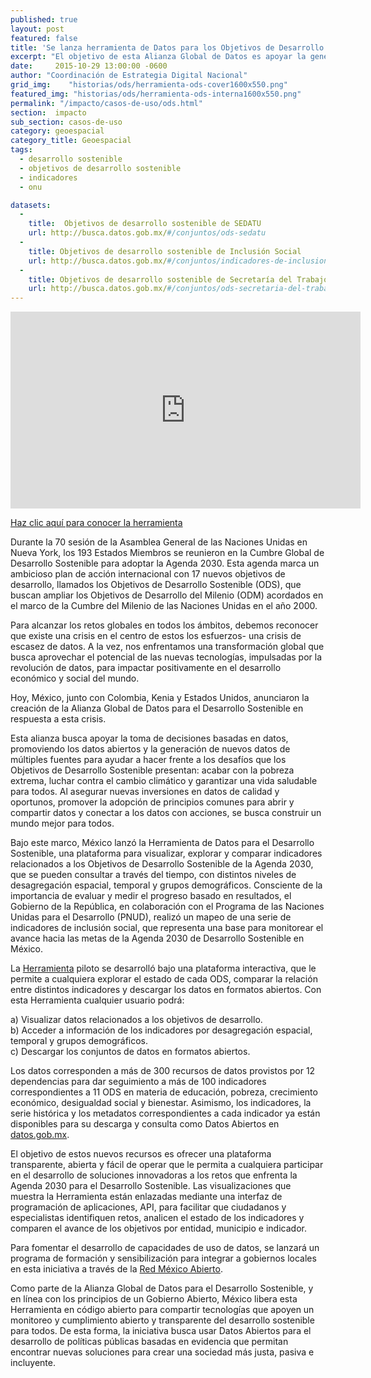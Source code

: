 ```yaml
---
published: true
layout: post
featured: false
title: 'Se lanza herramienta de Datos para los Objetivos de Desarrollo Sostenible'
excerpt: "El objetivo de esta Alianza Global de Datos es apoyar la generación, accesibilidad y uso de datos para impulsar el logro y medición de la Agenda 2030,"
date:     2015-10-29 13:00:00 -0600
author: "Coordinación de Estrategia Digital Nacional"
grid_img:    "historias/ods/herramienta-ods-cover1600x550.png"
featured_img: "historias/ods/herramienta-ods-interna1600x550.png"
permalink: "/impacto/casos-de-uso/ods.html"
section:  impacto
sub_section: casos-de-uso
category: geoespacial
category_title: Geoespacial
tags:
  - desarrollo sostenible
  - objetivos de desarrollo sostenible
  - indicadores
  - onu

datasets:
  -
    title:  Objetivos de desarrollo sostenible de SEDATU
    url: http://busca.datos.gob.mx/#/conjuntos/ods-sedatu
  -
    title: Objetivos de desarrollo sostenible de Inclusión Social
    url: http://busca.datos.gob.mx/#/conjuntos/indicadores-de-inclusion-social-para-la-agenda-post-2015
  -
    title: Objetivos de desarrollo sostenible de Secretaría del Trabajo y Previsión Social
    url: http://busca.datos.gob.mx/#/conjuntos/ods-secretaria-del-trabajo-y-prevision-social
---
```


<iframe width="560" height="315" src="https://www.youtube.com/embed/Cju-Y-WqBNk?cc_load_policy=1&hl=es" frameborder="0" allowfullscreen></iframe>

[Haz clic aquí para conocer la herramienta](http://agenda2030.datos.gob.mx/)

Durante la 70 sesión de la Asamblea General de las Naciones Unidas en Nueva York, los 193 Estados Miembros se reunieron en la Cumbre Global de Desarrollo Sostenible para adoptar la Agenda 2030. Esta agenda marca un ambicioso plan de acción internacional con 17 nuevos objetivos de desarrollo, llamados los Objetivos de Desarrollo Sostenible (ODS), que buscan ampliar los Objetivos de Desarrollo del Milenio (ODM) acordados en el marco de la Cumbre del Milenio de las Naciones Unidas en el año 2000.

Para alcanzar los retos globales en todos los ámbitos, debemos reconocer que existe una crisis en el centro de estos los esfuerzos- una crisis de escasez de datos. A la vez, nos enfrentamos una transformación global que busca aprovechar el potencial de las nuevas tecnologías, impulsadas por la revolución de datos, para impactar positivamente en el desarrollo económico y social del mundo.

Hoy, México, junto con Colombia, Kenia y Estados Unidos,  anunciaron la creación de la Alianza Global de Datos para el Desarrollo Sostenible en respuesta a esta crisis.

Esta alianza busca apoyar la toma de decisiones basadas en datos, promoviendo los datos abiertos y la generación de nuevos datos de múltiples fuentes para ayudar a hacer frente a los desafíos que los Objetivos de Desarrollo Sostenible presentan: acabar con la pobreza extrema, luchar contra el cambio climático y garantizar una vida saludable para todos. Al asegurar nuevas inversiones en datos de calidad y oportunos, promover la adopción de principios comunes para abrir y compartir datos y conectar a los datos con acciones, se busca construir un mundo mejor para todos.

Bajo este marco, México lanzó la Herramienta de Datos para el Desarrollo Sostenible, una plataforma para visualizar, explorar y comparar indicadores relacionados a los Objetivos de Desarrollo Sostenible de la Agenda 2030, que se pueden consultar a través del tiempo, con distintos niveles de desagregación espacial, temporal y grupos demográficos. Consciente de la importancia de evaluar y medir el progreso basado en resultados, el Gobierno de la República, en colaboración con el Programa de las Naciones Unidas para el Desarrollo (PNUD), realizó un mapeo de una serie de indicadores de inclusión social, que representa una base para monitorear el avance hacia las metas de la Agenda 2030 de Desarrollo Sostenible en México.

La [Herramienta](http://agenda2030.datos.gob.mx) piloto se desarrolló bajo una plataforma interactiva, que le permite a cualquiera explorar el estado de cada ODS, comparar la relación entre distintos indicadores y descargar los datos en formatos abiertos. Con esta Herramienta cualquier usuario podrá:

a) Visualizar datos relacionados a los objetivos de desarrollo.  
b) Acceder a información de los indicadores por desagregación espacial, temporal y grupos demográficos.  
c) Descargar los conjuntos de datos en formatos abiertos.

Los datos corresponden a más de 300 recursos de datos provistos por 12 dependencias para dar seguimiento a más de 100 indicadores correspondientes a 11 ODS en materia de educación, pobreza, crecimiento económico, desigualdad social y bienestar. Asimismo, los indicadores, la serie histórica y los metadatos correspondientes a cada indicador ya están disponibles para su descarga y consulta como Datos Abiertos en [datos.gob.mx](http://datos.gob.mx).

El objetivo de estos nuevos recursos es ofrecer una plataforma transparente, abierta y fácil de operar que le permita a cualquiera participar en el desarrollo de soluciones innovadoras a los retos que enfrenta la Agenda 2030 para el Desarrollo Sostenible. Las visualizaciones que muestra la Herramienta están enlazadas mediante una interfaz de programación de aplicaciones, API, para facilitar que ciudadanos y especialistas identifiquen retos, analicen el estado de los indicadores y comparen el avance de los objetivos por entidad, municipio e indicador.

Para fomentar el desarrollo de capacidades de uso de datos, se lanzará un programa de formación y sensibilización para integrar a gobiernos locales en esta iniciativa a través de la [Red México Abierto](http://www.mxabierto.org/).

Como parte de la Alianza Global de Datos para el Desarrollo Sostenible, y en línea con los principios de un Gobierno Abierto, México libera esta Herramienta en código abierto para compartir tecnologías que apoyen un monitoreo y cumplimiento abierto y transparente del desarrollo sostenible para todos. De esta forma, la iniciativa busca usar Datos Abiertos para el desarrollo de políticas públicas basadas en evidencia que permitan encontrar nuevas soluciones para crear una sociedad más justa, pasiva e incluyente.
